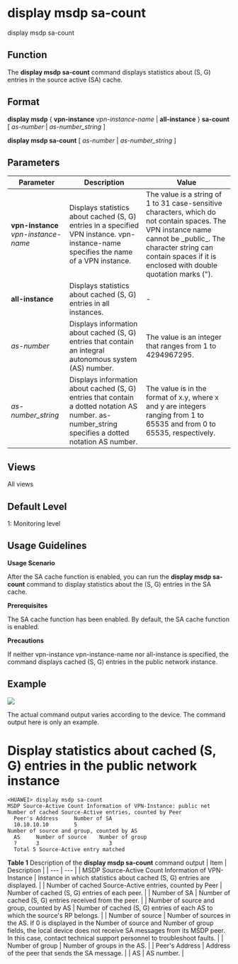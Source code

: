 display msdp sa-count
=====================

display msdp sa-count

Function
--------



The **display msdp sa-count** command displays statistics about (S, G) entries in the source active (SA) cache.




Format
------

**display msdp** { **vpn-instance** *vpn-instance-name* | **all-instance** } **sa-count** [ *as-number* | *as-number\_string* ]

**display msdp sa-count** [ *as-number* | *as-number\_string* ]


Parameters
----------

| Parameter | Description | Value |
| --- | --- | --- |
| **vpn-instance** *vpn-instance-name* | Displays statistics about cached (S, G) entries in a specified VPN instance.  vpn-instance-name specifies the name of a VPN instance. | The value is a string of 1 to 31 case-sensitive characters, which do not contain spaces. The VPN instance name cannot be \_public\_. The character string can contain spaces if it is enclosed with double quotation marks ("). |
| **all-instance** | Displays statistics about cached (S, G) entries in all instances. | - |
| *as-number* | Displays information about cached (S, G) entries that contain an integral autonomous system (AS) number. | The value is an integer that ranges from 1 to 4294967295. |
| *as-number\_string* | Displays information about cached (S, G) entries that contain a dotted notation AS number.  as-number\_string specifies a dotted notation AS number. | The value is in the format of x.y, where x and y are integers ranging from 1 to 65535 and from 0 to 65535, respectively. |



Views
-----

All views


Default Level
-------------

1: Monitoring level


Usage Guidelines
----------------

**Usage Scenario**

After the SA cache function is enabled, you can run the **display msdp sa-count** command to display statistics about the (S, G) entries in the SA cache.

**Prerequisites**

The SA cache function has been enabled. By default, the SA cache function is enabled.

**Precautions**

If neither vpn-instance vpn-instance-name nor all-instance is specified, the command displays cached (S, G) entries in the public network instance.


Example
-------

![](../public_sys-resources/note_3.0-en-us.png) 

The actual command output varies according to the device. The command output here is only an example.


# Display statistics about cached (S, G) entries in the public network instance
```
<HUAWEI> display msdp sa-count
MSDP Source-Active Count Information of VPN-Instance: public net
Number of cached Source-Active entries, counted by Peer
  Peer's Address     Number of SA
  10.10.10.10        5
Number of source and group, counted by AS
  AS     Number of source    Number of group
  ?      3                      3
  Total 5 Source-Active entry matched

```

**Table 1** Description of the **display msdp sa-count** command output
| Item | Description |
| --- | --- |
| MSDP Source-Active Count Information of VPN-Instance | Instance in which statistics about cached (S, G) entries are displayed. |
| Number of cached Source-Active entries, counted by Peer | Number of cached (S, G) entries of each peer. |
| Number of SA | Number of cached (S, G) entries received from the peer. |
| Number of source and group, counted by AS | Number of cached (S, G) entries of each AS to which the source's RP belongs. |
| Number of source | Number of sources in the AS.  If 0 is displayed in the Number of source and Number of group fields, the local device does not receive SA messages from its MSDP peer. In this case, contact technical support personnel to troubleshoot faults. |
| Number of group | Number of groups in the AS. |
| Peer's Address | Address of the peer that sends the SA message. |
| AS | AS number. |